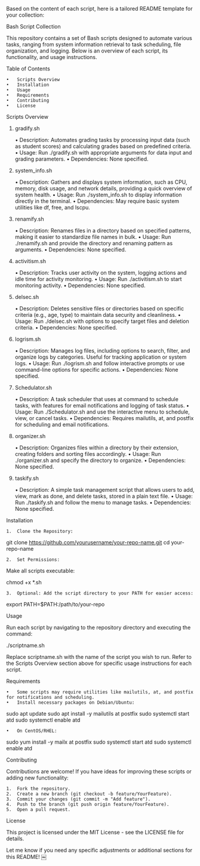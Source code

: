 Based on the content of each script, here is a tailored README template for your collection:

Bash Script Collection

This repository contains a set of Bash scripts designed to automate various tasks, ranging from system information retrieval to task scheduling, file organization, and logging. Below is an overview of each script, its functionality, and usage instructions.

Table of Contents

	•	Scripts Overview
	•	Installation
	•	Usage
	•	Requirements
	•	Contributing
	•	License

Scripts Overview

1. gradify.sh

	•	Description: Automates grading tasks by processing input data (such as student scores) and calculating grades based on predefined criteria.
	•	Usage: Run ./gradify.sh with appropriate arguments for data input and grading parameters.
	•	Dependencies: None specified.

2. system_info.sh

	•	Description: Gathers and displays system information, such as CPU, memory, disk usage, and network details, providing a quick overview of system health.
	•	Usage: Run ./system_info.sh to display information directly in the terminal.
	•	Dependencies: May require basic system utilities like df, free, and lscpu.

3. renamify.sh

	•	Description: Renames files in a directory based on specified patterns, making it easier to standardize file names in bulk.
	•	Usage: Run ./renamify.sh and provide the directory and renaming pattern as arguments.
	•	Dependencies: None specified.

4. activitism.sh

	•	Description: Tracks user activity on the system, logging actions and idle time for activity monitoring.
	•	Usage: Run ./activitism.sh to start monitoring activity.
	•	Dependencies: None specified.

5. delsec.sh

	•	Description: Deletes sensitive files or directories based on specific criteria (e.g., age, type) to maintain data security and cleanliness.
	•	Usage: Run ./delsec.sh with options to specify target files and deletion criteria.
	•	Dependencies: None specified.

6. logrism.sh

	•	Description: Manages log files, including options to search, filter, and organize logs by categories. Useful for tracking application or system logs.
	•	Usage: Run ./logrism.sh and follow interactive prompts or use command-line options for specific actions.
	•	Dependencies: None specified.

7. Schedulator.sh

	•	Description: A task scheduler that uses at command to schedule tasks, with features for email notifications and logging of task status.
	•	Usage: Run ./Schedulator.sh and use the interactive menu to schedule, view, or cancel tasks.
	•	Dependencies: Requires mailutils, at, and postfix for scheduling and email notifications.

8. organizer.sh

	•	Description: Organizes files within a directory by their extension, creating folders and sorting files accordingly.
	•	Usage: Run ./organizer.sh and specify the directory to organize.
	•	Dependencies: None specified.

9. taskify.sh

	•	Description: A simple task management script that allows users to add, view, mark as done, and delete tasks, stored in a plain text file.
	•	Usage: Run ./taskify.sh and follow the menu to manage tasks.
	•	Dependencies: None specified.

Installation

	1.	Clone the Repository:

git clone https://github.com/yourusername/your-repo-name.git
cd your-repo-name


	2.	Set Permissions:
Make all scripts executable:

chmod +x *.sh


	3.	Optional: Add the script directory to your PATH for easier access:

export PATH=$PATH:/path/to/your-repo



Usage

Run each script by navigating to the repository directory and executing the command:

./scriptname.sh

Replace scriptname.sh with the name of the script you wish to run. Refer to the Scripts Overview section above for specific usage instructions for each script.

Requirements

	•	Some scripts may require utilities like mailutils, at, and postfix for notifications and scheduling.
	•	Install necessary packages on Debian/Ubuntu:

sudo apt update
sudo apt install -y mailutils at postfix
sudo systemctl start atd
sudo systemctl enable atd


	•	On CentOS/RHEL:

sudo yum install -y mailx at postfix
sudo systemctl start atd
sudo systemctl enable atd



Contributing

Contributions are welcome! If you have ideas for improving these scripts or adding new functionality:

	1.	Fork the repository.
	2.	Create a new branch (git checkout -b feature/YourFeature).
	3.	Commit your changes (git commit -m "Add feature").
	4.	Push to the branch (git push origin feature/YourFeature).
	5.	Open a pull request.

License

This project is licensed under the MIT License - see the LICENSE file for details.

Let me know if you need any specific adjustments or additional sections for this README! ￼
